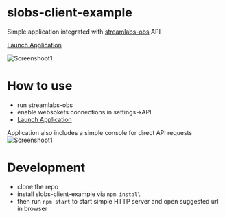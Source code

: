 # slobs-client-example

 Simple application integrated with [streamlabs-obs](https://github.com/stream-labs/streamlabs-obs) API
 
 [Launch Application](https://holiber.github.io/slobs-client-example/)

![Screenshoot1](https://raw.githubusercontent.com/holiber/slobs-client-example/master/screenshots/screen1.png)

# How to use

* run streamlabs-obs
* enable websokets connections in settings->API
* [Launch Application](https://holiber.github.io/slobs-client-example/)


Application also includes a simple console for direct API requests
![Screenshoot1](https://raw.githubusercontent.com/holiber/slobs-client-example/master/screenshots/screen2.png)

# Development
* clone the repo
* install slobs-client-example via `npm install`
* then run `npm start` to start simple HTTP server and open suggested url in browser

